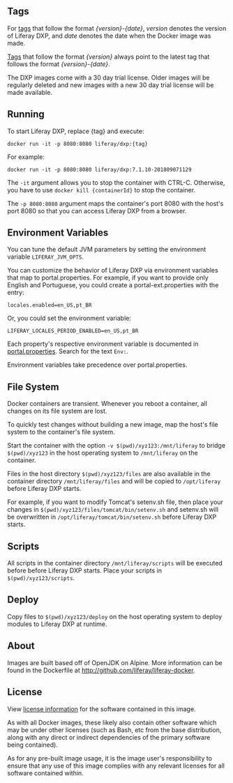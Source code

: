 ## Tags

For [tags](https://hub.docker.com/r/liferay/dxp/tags) that follow the format *{version}-{date}*, *version* denotes the version of Liferay DXP, and *date* denotes the date when the Docker image was made.

[Tags](https://hub.docker.com/r/liferay/dxp/tags) that follow the format *{version}* always point to the latest tag that follows the format *{version}-{date}*.

The DXP images come with a 30 day trial license. Older images will be regularly deleted and new images with a new 30 day trial license will be made available.

## Running

To start Liferay DXP, replace {tag} and execute:

`docker run -it -p 8080:8080 liferay/dxp:{tag}`

For example:

`docker run -it -p 8080:8080 liferay/dxp:7.1.10-201809071129`

The `-it` argument allows you to stop the container with CTRL-C. Otherwise, you have to use `docker kill {containerId}` to stop the container.

The `-p 8080:8080` argument maps the container's port 8080 with the host's port 8080 so that you can access Liferay DXP from a browser.

## Environment Variables

You can tune the default JVM parameters by setting the environment variable `LIFERAY_JVM_OPTS`.

You can customize the behavior of Liferay DXP via environment variables that map to portal.properties. For example, if you want to provide only English and Portuguese, you could create a portal-ext.properties with the entry:

`locales.enabled=en_US,pt_BR`

Or, you could set the environment variable:

`LIFERAY_LOCALES_PERIOD_ENABLED=en_US,pt_BR`

Each property's respective environment variable is documented in [portal.properties](https://github.com/liferay/liferay-portal/blob/master/portal-impl/src/portal.properties). Search for the text `Env:`.

Environment variables take precedence over portal.properties.

## File System

Docker containers are transient. Whenever you reboot a container, all changes on its file system are lost.

To quickly test changes without building a new image, map the host's file system to the container's file system.

Start the container with the option `-v $(pwd)/xyz123:/mnt/liferay` to bridge `$(pwd)/xyz123` in the host operating system to `/mnt/liferay` on the container.

Files in the host directory `$(pwd)/xyz123/files` are also available in the container directory `/mnt/liferay/files` and will be copied to `/opt/liferay` before Liferay DXP starts.

For example, if you want to modify Tomcat's setenv.sh file, then place your changes in `$(pwd)/xyz123/files/tomcat/bin/setenv.sh` and setenv.sh will be overwritten in `/opt/liferay/tomcat/bin/setenv.sh` before Liferay DXP starts.

## Scripts

All scripts in the container directory `/mnt/liferay/scripts` will be executed before before Liferay DXP starts. Place your scripts in `$(pwd)/xyz123/scripts`.

## Deploy

Copy files to `$(pwd)/xyz123/deploy` on the host operating system to deploy modules to Liferay DXP at runtime.

## About

Images are built based off of OpenJDK on Alpine. More information can be found in the Dockerfile at http://github.com/liferay/liferay-docker.

## License

View [license information](https://web.liferay.com/c/portal/register_trial_license?eula=evaluation-license-agreement) for the software contained in this image.

As with all Docker images, these likely also contain other software which may be under other licenses (such as Bash, etc from the base distribution, along with any direct or indirect dependencies of the primary software being contained).

As for any pre-built image usage, it is the image user's responsibility to ensure that any use of this image complies with any relevant licenses for all software contained within.
